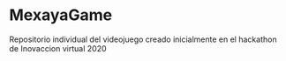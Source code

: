 # MexayaGame
Repositorio individual del videojuego creado inicialmente en el hackathon de Inovaccion virtual 2020 

